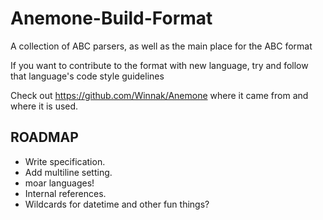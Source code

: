 # Anemone-Build-Format
A collection of ABC parsers, as well as the main place for the ABC format

If you want to contribute to the format with new language, try and follow that language's code style guidelines

Check out https://github.com/Winnak/Anemone where it came from and where it is used.

## ROADMAP
* Write specification.
* Add multiline setting.
* moar languages!
* Internal references.
* Wildcards for datetime and other fun things?
